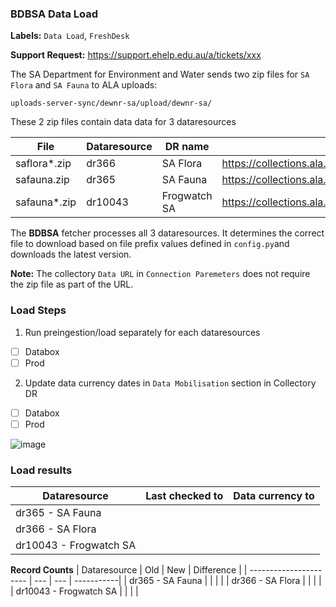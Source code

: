 
<h3> BDBSA Data Load</h3>

**Labels:** `Data Load`, `FreshDesk`

**<date>**

**Support Request:** https://support.ehelp.edu.au/a/tickets/xxx

The SA Department for Environment and Water sends two zip files for `SA Flora` and `SA Fauna` to ALA uploads:
 
    uploads-server-sync/dewnr-sa/upload/dewnr-sa/

These 2 zip files contain data data for 3 dataresources

| File | Dataresource | DR name | URL |
| ---- | ------------ | ------- | --- |
| saflora*.zip| dr366 | SA Flora | https://collections.ala.org.au/dataResource/show/dr366 |
| safauna.zip | dr365  | SA Fauna | https://collections.ala.org.au/dataResource/show/dr365  |
| safauna*.zip| dr10043| Frogwatch SA  | https://collections.ala.org.au/dataResource/show/dr10043 |

The **BDBSA** fetcher processes all 3 dataresources. It determines the correct file to download based on file prefix values defined in `config.py`and downloads the latest version.  

**Note:** The collectory `Data URL` in `Connection Paremeters` does not require the zip file as part of the URL.

<h3>Load Steps</h3>

1. Run preingestion/load separately for each dataresources
 - [ ] Databox
 - [ ] Prod

2. Update data currency dates in `Data Mobilisation` section in Collectory DR
 - [ ] Databox
 - [ ] Prod

![image](https://github.com/user-attachments/assets/95304042-6d4b-49c6-904d-3d627ac96c70)


<h3>Load results</h3>

| Dataresource            | Last checked to | Data currency to |
| ----------------------- | ----------------| ---------------- | 
| dr365 - SA Fauna        | |   |
| dr366 - SA Flora        |   |  |
| dr10043 - Frogwatch SA  |  |   |

**Record Counts**
| Dataresource           | Old | New | Difference |
| ---------------------- | --- | --- | -----------|
| dr365 - SA Fauna       |     |     |            |
| dr366 - SA Flora       |     |     |            |
| dr10043 - Frogwatch SA |     |     |            |

